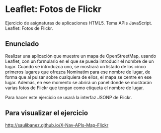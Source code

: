 # Leaflet: Fotos de Flickr

Ejercicio de asignaturas de aplicaciones HTML5. Tema APIs JavaScript. Leaflet: Fotos de Flickr.

## Enunciado

Realizar una aplicación que muestre un mapa de OpenStreetMap, usando Leaflet, con un formulario en el que se pueda introducir el nombre de un lugar. Cuando se introduzca uno, se mostrará un listado de los cinco primeros lugares que ofrezca Nominatim para ese nombre de lugar, de forma que al pulsar sobre cualquiera de ellos, el mapa se centre en ese lugar. Además, en ese momento se abrirá un panel donde se mostrarán varias fotos de Flickr que tengan como etiqueta el nombre de lugar.

Para hacer este ejercicio se usará la interfaz JSONP de Flickr.

## Para visualizar el ejercicio

http://saulibanez.github.io/X-Nav-APIs-Map-Flickr
